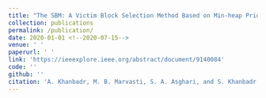 ```yaml
---
title: "The SBM: A Victim Block Selection Method Based on Min-heap Priority Queues"
collection: publications
permalink: /publication/
date: 2020-01-01 <!--2020-07-15-->
venue: ' '
paperurl: ' '
link: 'https://ieeexplore.ieee.org/abstract/document/9140084'
code: ''
github: ''
citation: 'A. Khanbadr, M. B. Marvasti, S. A. Asghari, and S. Khanbadr. &quot;The SBM: A Victim Block Selection Method Based on Min-heap Priority Queues.&quot; <i>In 2020 CSI/CPSSI International Symposium on Real-Time and Embedded Systems and Technologies (RTEST)</i>, pp. 1-8. IEEE, 2020'
--- 
```

<!-- A. Khanbadr, M. B. Marvasti, S. A. Asghari, and S. Khanbadr, ” The SBM: A Victim Block Selection Method
Based on Min-heap Priority Queues,” In 2020 CSI/CPSSI International Symposium on Real-Time and Embedded
Systems and Technologies (RTEST), pp. 1-8. IEEE, 2020, -->

<!-- ---
title: "A Latent Variable Approach to Measuring and Explaining Peace Agreement Strength"
collection: publications
permalink: /publication/2021-peace-agreement-strength
date: 2021-01-27
venue: 'Political Science Research and Methods'
paperurl: '/files/pdf/research/Agreement Strength Accepted.pdf'
link: 'https://doi.org/10.1017/psrm.2019.23'
code: 'https://doi.org/10.7910/DVN/VUY8UI'
github: 'https://github.com/jayrobwilliams/Peace-Agreement-Strength'
citation: 'Williams, Rob, Daniel J. Gustafson, Stephen E. Gent, and Mark J.C. Crescenzi. 2021. &quot;A Latent Variable Approach to Measuring and Explaining Peace Agreement Strength.&quot; <i>Political Science Research and Methods</i> 9(1): 89-105. doi:10.1017/psrm.2019.23'
---  -->
<!-- ---
title: "Paper Title Number 1"
collection: publications
permalink: /publication/2009-10-01-paper-title-number-1
excerpt: 'This paper is about the number 1. The number 2 is left for future work.'
date: 2009-10-01
venue: 'Journal 1'
paperurl: 'http://academicpages.github.io/files/paper1.pdf'
citation: 'Your Name, You. (2009). &quot;Paper Title Number 1.&quot; <i>Journal 1</i>. 1(1).'
---
This paper is about the number 1. The number 2 is left for future work.

[Download paper here](http://academicpages.github.io/files/paper1.pdf)



